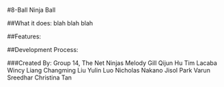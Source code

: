 #8-Ball Ninja Ball

##What it does: 
blah blah blah

##Features:

##Development Process:

###Created By: Group 14, The Net Ninjas
Melody Gill
Qijun Hu
Tim Lacaba
Wincy Liang
Changming Liu
Yulin Luo
Nicholas Nakano
Jisol Park
Varun Sreedhar
Christina Tan
